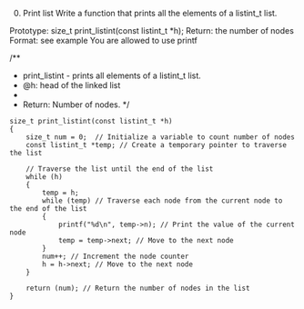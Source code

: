 0. Print list
Write a function that prints all the elements of a listint_t list.

Prototype: size_t print_listint(const listint_t *h);
Return: the number of nodes
Format: see example
You are allowed to use printf


/**
 * print_listint - prints all elements of a listint_t list.
 * @h: head of the linked list
 *
 * Return: Number of nodes.
 */
```
size_t print_listint(const listint_t *h)
{
	size_t num = 0;  // Initialize a variable to count number of nodes
	const listint_t *temp; // Create a temporary pointer to traverse the list

	// Traverse the list until the end of the list
	while (h)
	{
		temp = h;
		while (temp) // Traverse each node from the current node to the end of the list
		{
			printf("%d\n", temp->n); // Print the value of the current node
			temp = temp->next; // Move to the next node
		}
		num++; // Increment the node counter
		h = h->next; // Move to the next node
	}

	return (num); // Return the number of nodes in the list
}

```
